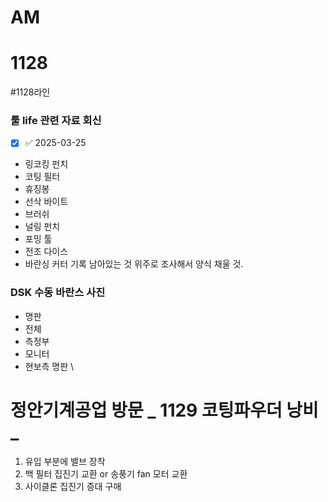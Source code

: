 
# AM


# 1128
#1128라인 
### 툴 life 관련 자료 회신
- [x]  ✅ 2025-03-25
- 링코킹 펀치
- 코팅 필터
- 휴징봉 
- 선삭 바이트
- 브러쉬
- 널링 펀치
- 포밍 툴
- 전조 다이스
- 바란싱 커터
기록 남아있는 것 위주로 조사해서 양식 채울 것.
### DSK 수동 바란스 사진
- 명판
- 전체 
- 측정부
- 모니터
- 현보측 명판
\

# 정안기계공업 방문 _ 1129 코팅파우더 낭비_

1. 유입 부분에 밸브 장착
2. 백 필터 집진기 교환 or 송풍기 fan 모터 교환
3. 사이클론 집진기 증대 구매
